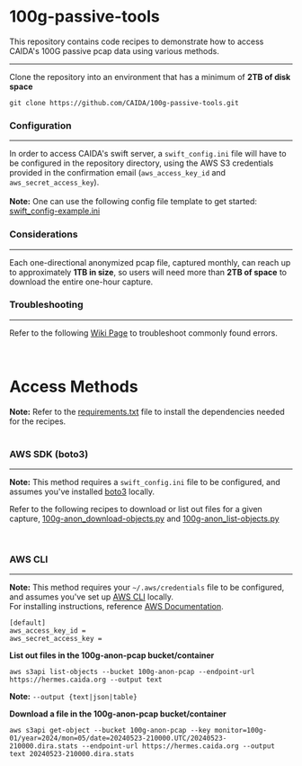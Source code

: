 # 100g-passive-tools
This repository contains code recipes to demonstrate how to access CAIDA's 100G passive pcap data using various methods.

---
Clone the repository into an environment that has a minimum of **2TB of disk space**
```
git clone https://github.com/CAIDA/100g-passive-tools.git
```

### Configuration
---
In order to access CAIDA's swift server, a `swift_config.ini` file will have to be configured in the repository directory, using the AWS S3 credentials provided in the confirmation email (`aws_access_key_id` and `aws_secret_access_key`).<br/><br/>
**Note:** One can use the following config file template to get started: [swift_config-example.ini](https://github.com/CAIDA/100g-passive-tools/blob/main/swift_config-example.ini)

### Considerations

---
Each one-directional anonymized pcap file, captured monthly, can reach up to approximately **1TB in size**, so users will need more than **2TB of space** to download the entire one-hour capture.

### Troubleshooting

---
Refer to the following [Wiki Page](https://github.com/CAIDA/100g-passive-tools/wiki/Troubleshooting) to troubleshoot commonly found errors.

<br/>

# Access Methods
**Note:** Refer to the [requirements.txt](https://github.com/CAIDA/100g-passive-tools/blob/main/requirements.txt) file to install the dependencies needed for the recipes.
<br/><br/>

### AWS SDK (boto3)

---
**Note:** This method requires a `swift_config.ini` file to be configured, and assumes you've installed [boto3](https://boto3.amazonaws.com/v1/documentation/api/latest/index.html) locally.

Refer to the following recipes to download or list out files for a given capture, [100g-anon_download-objects.py](https://github.com/CAIDA/100g-passive-tools/blob/main/100g-anon_download-objects.py) and [100g-anon_list-objects.py](https://github.com/CAIDA/100g-passive-tools/blob/main/100g-anon_list-objects.py)

<br/>

### AWS CLI

---
**Note:** This method requires your `~/.aws/credentials` file to be configured, and assumes you've set up [AWS CLI](https://docs.aws.amazon.com/cli/latest/userguide/cli-chap-welcome.html) locally.<br/>
For installing instructions, reference [AWS Documentation](https://docs.aws.amazon.com/cli/latest/userguide/getting-started-install.html).
```
[default]
aws_access_key_id = 
aws_secret_access_key = 
```

**List out files in the 100g-anon-pcap bucket/container**<br/>
```
aws s3api list-objects --bucket 100g-anon-pcap --endpoint-url https://hermes.caida.org --output text
```
**Note:** `--output {text|json|table}`

**Download a file in the 100g-anon-pcap bucket/container**<br/>
```
aws s3api get-object --bucket 100g-anon-pcap --key monitor=100g-01/year=2024/mon=05/date=20240523-210000.UTC/20240523-210000.dira.stats --endpoint-url https://hermes.caida.org --output text 20240523-210000.dira.stats
```
